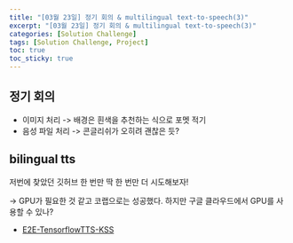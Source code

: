 ```yaml
---
title: "[03월 23일] 정기 회의 & multilingual text-to-speech(3)"
excerpt: "[03월 23일] 정기 회의 & multilingual text-to-speech(3)"
categories: [Solution Challenge]
tags: [Solution Challenge, Project]
toc: true
toc_sticky: true
---
```


## 정기 회의

- 이미지 처리 -> 배경은 흰색을 추천하는 식으로 포멧 적기
- 음성 파일 처리 -> 콘글리쉬가 오히려 괜찮은 듯?

## bilingual tts

저번에 찾았던 깃허브 한 번만 딱 한 번만 더 시도해보자! <br>

-> GPU가 필요한 것 같고 코랩으로는 성공했다. 하지만 구글 클라우드에서 GPU를 사용할 수 있나? <br>

- [E2E-TensorflowTTS-KSS](https://colab.research.google.com/drive/1ybWwOS5tipgPFttNulp77P6DAB5MtiuN?usp=sharing#scrollTo=UKWOHNekjoX_)
